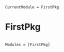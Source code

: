 ```@meta
CurrentModule = FirstPkg
```

# FirstPkg

```@index
```

```@autodocs
Modules = [FirstPkg]
```
